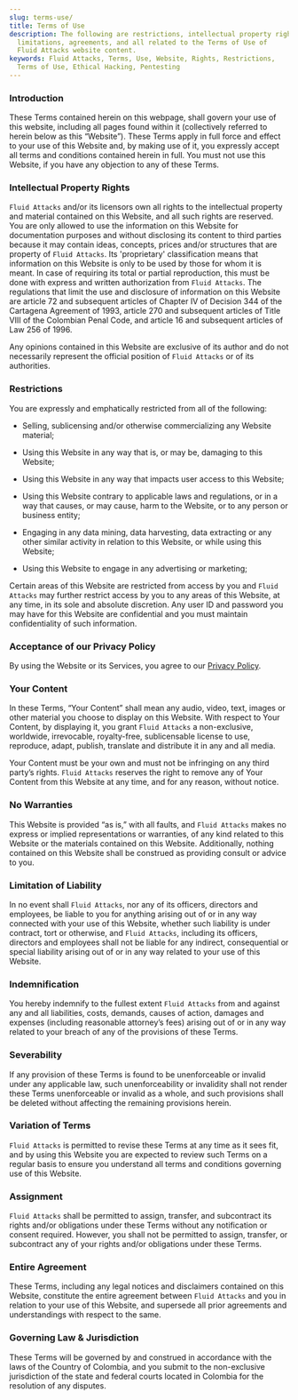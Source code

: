 ```yaml
---
slug: terms-use/
title: Terms of Use
description: The following are restrictions, intellectual property rights,
  limitations, agreements, and all related to the Terms of Use of
  Fluid Attacks website content.
keywords: Fluid Attacks, Terms, Use, Website, Rights, Restrictions,
  Terms of Use, Ethical Hacking, Pentesting
---
```


### Introduction

These Terms contained herein on this webpage, shall govern your use of
this website, including all pages found within it (collectively referred
to herein below as this “Website”). These Terms apply in full force and
effect to your use of this Website and, by making use of it, you
expressly accept all terms and conditions contained herein in full. You
must not use this Website, if you have any objection to any of these
Terms.

### Intellectual Property Rights

`Fluid Attacks` and/or its licensors own all rights to the intellectual
property and material contained on this Website, and all such rights are
reserved.
You are only allowed to use the information on this Website
for documentation purposes
and without disclosing its content to third parties
because it may contain ideas,
concepts,
prices and/or structures
that are property of `Fluid Attacks`.
Its 'proprietary' classification means
that information on this Website is only to be used
by those for whom it is meant.
In case of requiring its total or partial reproduction,
this must be done with express and written authorization from `Fluid Attacks`.
The regulations
that limit the use and disclosure of information on this Website
are article 72
and subsequent articles of Chapter IV of Decision 344
of the Cartagena Agreement of 1993,
article 270
and subsequent articles of Title VIII
of the Colombian Penal Code,
and article 16 and subsequent articles of Law 256 of 1996.

Any opinions contained in this Website are exclusive of its author and
do not necessarily represent the official position of `Fluid Attacks` or of
its authorities.

### Restrictions

You are expressly and emphatically restricted from all of the following:

- Selling, sublicensing and/or otherwise commercializing any Website
  material;

- Using this Website in any way that is, or may be, damaging to this
  Website;

- Using this Website in any way that impacts user access to this
  Website;

- Using this Website contrary to applicable laws and regulations, or
  in a way that causes, or may cause, harm to the Website, or to any
  person or business entity;

- Engaging in any data mining, data harvesting, data extracting or any
  other similar activity in relation to this Website, or while using
  this Website;

- Using this Website to engage in any advertising or marketing;

Certain areas of this Website are restricted from access by you and
`Fluid Attacks` may further restrict access by you to any areas of this
Website, at any time, in its sole and absolute discretion. Any user ID
and password you may have for this Website are confidential and you must
maintain confidentiality of such information.

### Acceptance of our Privacy Policy

By using the Website or its Services,
you agree to our [Privacy Policy](../privacy/).

### Your Content

In these Terms, “Your Content” shall mean any audio, video, text, images
or other material you choose to display on this Website. With respect to
Your Content, by displaying it, you grant `Fluid Attacks` a
non-exclusive, worldwide, irrevocable, royalty-free, sublicensable
license to use, reproduce, adapt, publish, translate and distribute it
in any and all media.

Your Content must be your own and must not be infringing on any third
party’s rights. `Fluid Attacks` reserves the right to remove any of Your
Content from this Website at any time, and for any reason, without
notice.

### No Warranties

This Website is provided “as is,” with all faults, and `Fluid Attacks`
makes no express or implied representations or warranties, of any kind
related to this Website or the materials contained on this Website.
Additionally, nothing contained on this Website shall be construed as
providing consult or advice to you.

### Limitation of Liability

In no event shall `Fluid Attacks`, nor any of its officers, directors
and employees, be liable to you for anything arising out of or in any
way connected with your use of this Website, whether such liability is
under contract, tort or otherwise, and `Fluid Attacks`, including its
officers, directors and employees shall not be liable for any indirect,
consequential or special liability arising out of or in any way related
to your use of this Website.

### Indemnification

You hereby indemnify to the fullest extent `Fluid Attacks` from and
against any and all liabilities, costs, demands, causes of action,
damages and expenses (including reasonable attorney’s fees) arising out
of or in any way related to your breach of any of the provisions of
these Terms.

### Severability

If any provision of these Terms is found to be unenforceable or invalid
under any applicable law, such unenforceability or invalidity shall not
render these Terms unenforceable or invalid as a whole, and such
provisions shall be deleted without affecting the remaining provisions
herein.

### Variation of Terms

`Fluid Attacks` is permitted to revise these Terms at any time as it
sees fit, and by using this Website you are expected to review such
Terms on a regular basis to ensure you understand all terms and
conditions governing use of this Website.

### Assignment

`Fluid Attacks` shall be permitted to assign, transfer, and subcontract
its rights and/or obligations under these Terms without any notification
or consent required. However, you shall not be permitted to assign,
transfer, or subcontract any of your rights and/or obligations under
these Terms.

### Entire Agreement

These Terms, including any legal notices and disclaimers contained on
this Website, constitute the entire agreement between `Fluid Attacks`
and you in relation to your use of this Website, and supersede all prior
agreements and understandings with respect to the same.

### Governing Law & Jurisdiction

These Terms will be governed by and construed in accordance with the
laws of the Country of Colombia, and you submit to the non-exclusive
jurisdiction of the state and federal courts located in Colombia for the
resolution of any disputes.
